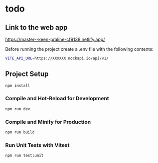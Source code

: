 # todo

## Link to the web app

https://master--keen-praline-cf9138.netlify.app/

Before running the project create a .env file with the following contents:
```sh
VITE_API_URL=https://XXXXXX.mockapi.io/api/v1/
```

## Project Setup

```sh
npm install
```

### Compile and Hot-Reload for Development

```sh
npm run dev
```

### Compile and Minify for Production

```sh
npm run build
```

### Run Unit Tests with Vitest

```sh
npm run test:unit
```
